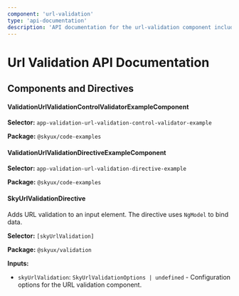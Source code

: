 ```yaml
---
component: 'url-validation'
type: 'api-documentation'
description: 'API documentation for the url-validation component including components, interfaces, and types.'
---
```


# Url Validation API Documentation

## Components and Directives

#### ValidationUrlValidationControlValidatorExampleComponent

**Selector:** `app-validation-url-validation-control-validator-example`

**Package:** `@skyux/code-examples`

#### ValidationUrlValidationDirectiveExampleComponent

**Selector:** `app-validation-url-validation-directive-example`

**Package:** `@skyux/code-examples`

#### SkyUrlValidationDirective

Adds URL validation to an input element. The directive uses `NgModel` to bind data.

**Selector:** `[skyUrlValidation]`

**Package:** `@skyux/validation`

**Inputs:**

- `skyUrlValidation`: `SkyUrlValidationOptions | undefined` - Configuration options for the URL validation component.